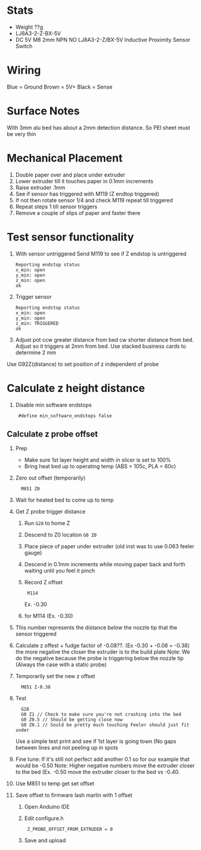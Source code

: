 # Stats
* Weight ??g
* LJ8A3-2-Z-BX-5V
* DC 5V M8 2mm NPN NO LJ8A3-2-Z/BX-5V Inductive Proximity Sensor Switch

# Wiring
Blue = Ground
Brown = 5V+
Black = Sense

# Surface Notes

With 3mm alu bed has about a 2mm detection distance.  So PEI sheet must be very thin

# Mechanical Placement
1. Double paper over and place under extruder
2. Lower extruder till it touches paper in 0.1mm increments
3. Raise extruder .1mm
4. See if sensor has triggered with M119 (Z endtop triggered)
5. If not then rotate sensor 1/4 and check M119 repeat till triggered
6. Repeat steps 1 till sensor triggers
7. Remove a couple of slips of paper and faster there

# Test sensor functionality
1. With sensor untriggered
    Send M119 to see if Z endstop is untriggered
    ```
    Reporting endstop status
    x_min: open
    y_min: open
    z_min: open
    ok
    ```

2. Trigger sensor
    ```
    Reporting endstop status
    x_min: open
    y_min: open
    z_min: TRIGGERED
    ok
    ```

3. Adjust pot ccw greater distance from bed cw shorter distance from bed.
Adjust so it triggers at 2mm from bed.  Use stacked business cards to determine 2 mm

Use G92Z{distance) to set position of z independent of probe

# Calculate z height distance
1. Disable min software endstops

        #define min_software_endstops false

## Calculate z probe offset
1. Prep
	 * Make sure 1st layer height and width in slicer is set to 100%
	 * Bring heat bed up to operating temp (ABS = 105c, PLA = 60c)

2. Zero out offset (temporarily)

         M851 Z0 

3. Wait for heated bed to come up to temp
4. Get Z probe trigger distance
    1. Run `G28` to home Z
    2. Descend to Z0 location `G0 Z0`
    3. Place piece of paper under extruder (old inst was to use 0.063 feeler gauge)
    4. Descend in 0.1mm increments while moving paper back and forth waiting until you feel it pinch
    5. Record Z offset
            
            M114
         Ex. -0.30
     4.  for M114 (Ex. -0.30)
7.  This number represents the distance *below* the nozzle tip that the sensor triggered
8. Calculate z offest + fudge factor of -0.08??.  (Ex -0.30 + -0.08 = -0.38)
    the more negative the closer the extruder is to the build plate 
    Note: We do the negative because the probe is triggering below the nozzle tip (Always the case with a static probe)
9. Temporarily set the new z offset

         M851 Z-0.38

10. Test
 
          G28
          G0 Z1 // Check to make sure you're not crashing into the bed
          G0 Z0.5 // Should be getting close now
          G0 Z0.1 // Sould be pretty much touching Feeler should just fit under 
    Use a simple test print and see if 1st layer is going town (No gaps between lines and not peeling up in spots
11.  Fine tune: If it's still not perfect add another 0.1 so for our example that would be -0.50
    Note: Higher negative numbers move the extruder closer to the bed (Ex. -0.50 move the extruder closer to the bed vs -0.40. 
12. Use M851 to temp get set offset
13. Save offset to firmware
lash marlin with 1 offset
    1. Open Anduino IDE
    2. Edit configure.h
 
            Z_PROBE_OFFSET_FROM_EXTRUDER = 0
    3.  Save and upload
<!--stackedit_data:
eyJoaXN0b3J5IjpbLTg3NzM5MzYwNywxMTM0ODg5NTk1LDE4Mj
E4Mzg1NjQsMjA1NTUzOTExOSw5OTMyNjI5MzUsMTYyMzE0NTIy
NywxMDQ5OTM2MTM5LC0xNjIwNjE5ODIzLDUzNDE3NDI2OCwtMT
k3MzYzNTUzMywtMTkwMjQzNDQyMCw1ODcxNTEyMjhdfQ==
-->